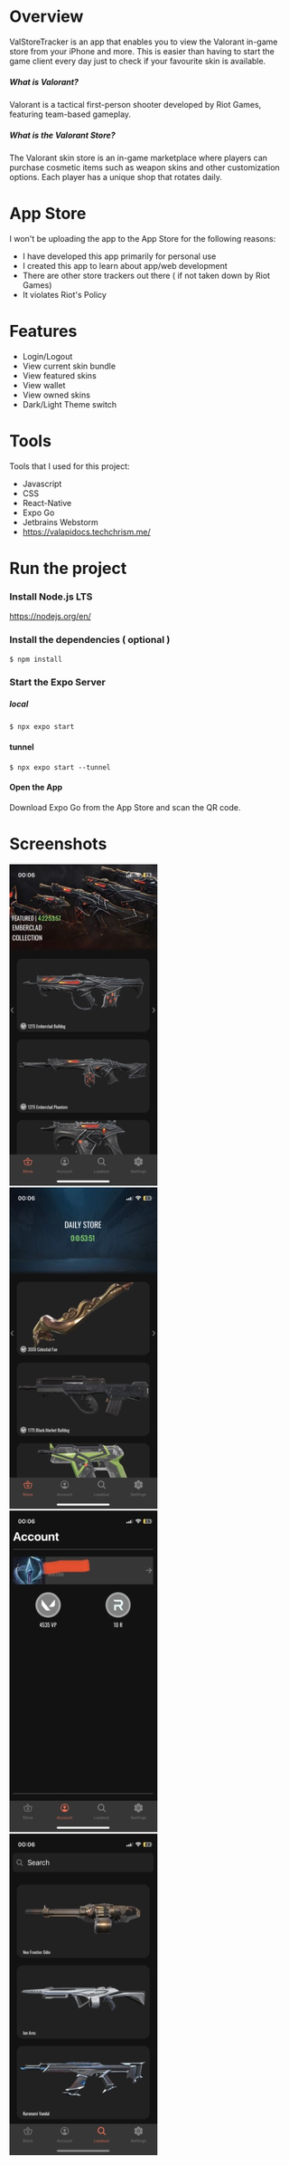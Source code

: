 # Overview

ValStoreTracker is an app that enables you to view the Valorant in-game store from your iPhone and more. This is easier than having to start the game client every day just to check if your favourite skin is available.

##### What is Valorant?
Valorant is a tactical first-person shooter developed by Riot Games, featuring team-based gameplay.

##### What is the Valorant Store?
The Valorant skin store is an in-game marketplace where players can purchase cosmetic items such as weapon skins and other customization options. Each player has a unique shop that rotates daily.

# App Store

I won't be uploading the app to the App Store for the following reasons:
- I have developed this app primarily for personal use
- I created this app to learn about app/web development
- There are other store trackers out there ( if not taken down by Riot Games)
- It violates Riot's Policy

# Features
- Login/Logout
- View current skin bundle
- View featured skins
- View wallet
- View owned skins
- Dark/Light Theme switch

# Tools

Tools that I used for this project:

- Javascript
- CSS
- React-Native
- Expo Go
- Jetbrains Webstorm
- https://valapidocs.techchrism.me/

# Run the project
### Install Node.js LTS

https://nodejs.org/en/

### Install the dependencies ( optional )

```
$ npm install
```

### Start the Expo Server
##### local
```
$ npx expo start
```
#### tunnel
```
$ npx expo start --tunnel
```

#### Open the App

Download Expo Go from the App Store and
scan the QR code.

# Screenshots
![Bundle with Dark Theme](assets/screenshots/bundleDark.jpeg)
![Featured Skins with Dark Theme](assets/screenshots/featuredDark.jpeg)
![Account View with Dark Theme](assets/screenshots/accountDark.jpeg)
![Owned skins View with Dark Theme](assets/screenshots/loadoutDark.jpeg)


